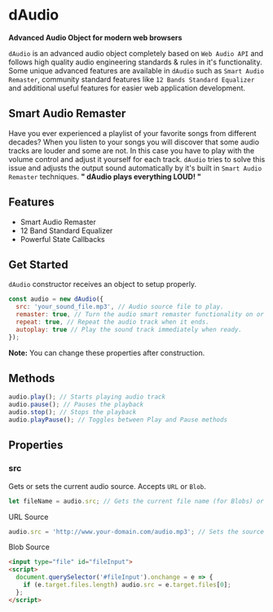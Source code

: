 # dAudio
**Advanced Audio Object for modern web browsers**

`dAudio` is an advanced audio object completely based on `Web Audio API` and follows high quality audio engineering standards & rules in it's functionality. Some unique advanced features are available in `dAudio` such as `Smart Audio Remaster`, community standard features like `12 Bands Standard Equalizer` and additional useful features for easier web application development.

## Smart Audio Remaster
Have you ever experienced a playlist of your favorite songs from different decades? When you listen to your songs you will discover that some audio tracks are louder and some are not. In this case you have to play with the volume control and adjust it yourself for each track. `dAudio` tries to solve this issue and adjusts the output sound automatically by it's built in `Smart Audio Remaster` techniques. **" dAudio plays everything LOUD! "**

## Features
* Smart Audio Remaster
* 12 Band Standard Equalizer
* Powerful State Callbacks

## Get Started
`dAudio` constructor receives an object to setup properly.
```javascript
const audio = new dAudio({
  src: 'your_sound_file.mp3', // Audio source file to play.
  remaster: true, // Turn the audio smart remaster functionality on or off.
  repeat: true, // Repeat the audio track when it ends.
  autoplay: true // Play the sound track immediately when ready.
});
```
**Note:** You can change these properties after construction.

## Methods
```javascript
audio.play(); // Starts playing audio track
audio.pause(); // Pauses the playback
audio.stop(); // Stops the playback
audio.playPause(); // Toggles between Play and Pause methods
```

## Properties
### src
Gets or sets the current audio source. Accepts `URL` or `Blob`.
```javascript
let fileName = audio.src; // Gets the current file name (for Blobs) or URL
```
URL Source
```javascript
audio.src = 'http://www.your-domain.com/audio.mp3'; // Sets the source from URL
```
Blob Source
```html
<input type="file" id="fileInput">
<script>
  document.querySelector('#fileInput').onchange = e => {
    if (e.target.files.length) audio.src = e.target.files[0];
  };
</script>
```